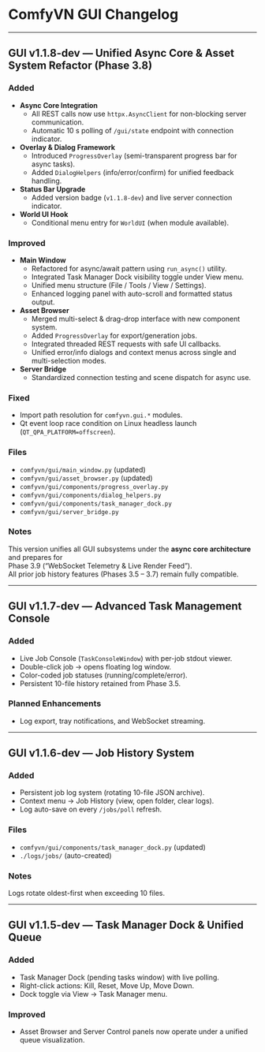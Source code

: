 # ComfyVN GUI Changelog

---

## GUI v1.1.8-dev — Unified Async Core & Asset System Refactor (Phase 3.8)

### Added
- **Async Core Integration**
  - All REST calls now use `httpx.AsyncClient` for non-blocking server communication.
  - Automatic 10 s polling of `/gui/state` endpoint with connection indicator.
- **Overlay & Dialog Framework**
  - Introduced `ProgressOverlay` (semi-transparent progress bar for async tasks).
  - Added `DialogHelpers` (info/error/confirm) for unified feedback handling.
- **Status Bar Upgrade**
  - Added version badge (`v1.1.8-dev`) and live server connection indicator.
- **World UI Hook**
  - Conditional menu entry for `WorldUI` (when module available).

### Improved
- **Main Window**
  - Refactored for async/await pattern using `run_async()` utility.
  - Integrated Task Manager Dock visibility toggle under View menu.
  - Unified menu structure (File / Tools / View / Settings).
  - Enhanced logging panel with auto-scroll and formatted status output.
- **Asset Browser**
  - Merged multi-select & drag-drop interface with new component system.
  - Added `ProgressOverlay` for export/generation jobs.
  - Integrated threaded REST requests with safe UI callbacks.
  - Unified error/info dialogs and context menus across single and multi-selection modes.
- **Server Bridge**
  - Standardized connection testing and scene dispatch for async use.

### Fixed
- Import path resolution for `comfyvn.gui.*` modules.
- Qt event loop race condition on Linux headless launch (`QT_QPA_PLATFORM=offscreen`).

### Files
- `comfyvn/gui/main_window.py` (updated)
- `comfyvn/gui/asset_browser.py` (updated)
- `comfyvn/gui/components/progress_overlay.py`
- `comfyvn/gui/components/dialog_helpers.py`
- `comfyvn/gui/components/task_manager_dock.py`
- `comfyvn/gui/server_bridge.py`

### Notes
This version unifies all GUI subsystems under the **async core architecture** and prepares for  
Phase 3.9 (“WebSocket Telemetry & Live Render Feed”).  
All prior job history features (Phases 3.5 – 3.7) remain fully compatible.

---

## GUI v1.1.7-dev — Advanced Task Management Console

### Added
- Live Job Console (`TaskConsoleWindow`) with per-job stdout viewer.
- Double-click job → opens floating log window.
- Color-coded job statuses (running/complete/error).
- Persistent 10-file history retained from Phase 3.5.

### Planned Enhancements
- Log export, tray notifications, and WebSocket streaming.

---

## GUI v1.1.6-dev — Job History System

### Added
- Persistent job log system (rotating 10-file JSON archive).
- Context menu → Job History (view, open folder, clear logs).
- Log auto-save on every `/jobs/poll` refresh.

### Files
- `comfyvn/gui/components/task_manager_dock.py` (updated)
- `./logs/jobs/` (auto-created)

### Notes
Logs rotate oldest-first when exceeding 10 files.

---

## GUI v1.1.5-dev — Task Manager Dock & Unified Queue

### Added
- Task Manager Dock (pending tasks window) with live polling.
- Right-click actions: Kill, Reset, Move Up, Move Down.
- Dock toggle via View → Task Manager menu.

### Improved
- Asset Browser and Server Control panels now operate under a unified queue visualization.
